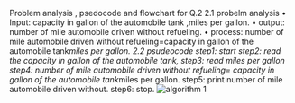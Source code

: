 Problem analysis , psedocode and flowchart for Q.2
2.1 probelm analysis
•	Input: capacity in gallon of the automobile tank ,miles per gallon.
•	output: number of mile automobile driven without refueling.
•	process: number of mile automobile driven without refueling=capacity in gallon of the automobile tank*miles per gallon.
2.2 psudeocode
step1: start
step2: read the capacity in gallon of the automobile tank,
step3: read miles per gallon
step4: number of mile automobile driven without refueling= capacity in gallon of the automobile tank*miles per gallon.
step5: print number of mile automobile driven without.
step6: stop.
![algorithm 1](https://github.com/SWEG-2015EC-Batch/Lovelace-Coders/assets/148606349/9fe30913-7c48-4d06-ba84-3830b2f3a5b6)


